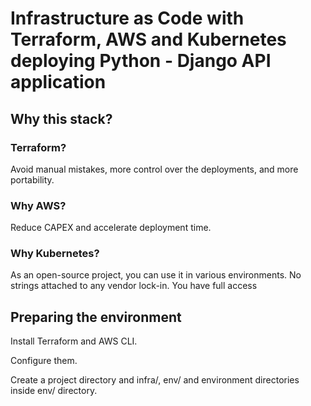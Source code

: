 # Infrastructure as Code with Terraform, AWS and Kubernetes deploying Python - Django API application

## Why this stack?

### Terraform?

Avoid manual mistakes, more control over the deployments, and more portability.

### Why AWS?

Reduce CAPEX and accelerate deployment time.

### Why Kubernetes?

As an open-source project, you can use it in various environments. No strings attached to any vendor lock-in. You have full access


## Preparing the environment

Install Terraform and AWS CLI.

Configure them.

Create a project directory and infra/, env/ and environment directories inside env/ directory.

